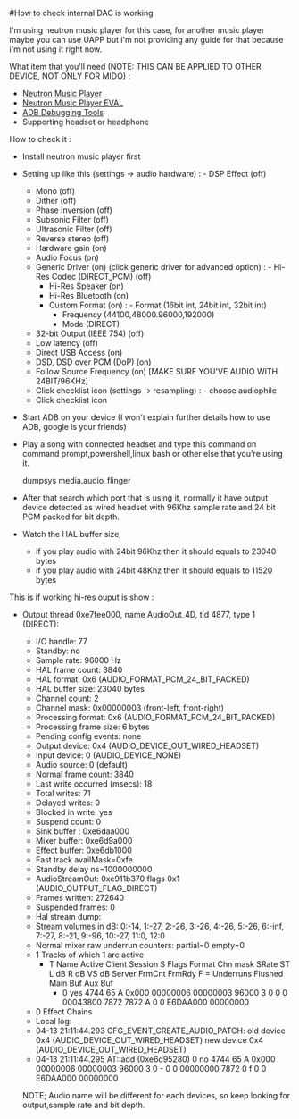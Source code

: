 #How to check internal DAC is working

I'm using neutron music player for this case, for another music player maybe you can use UAPP but i'm not providing any guide for that because i'm not using it right now.

What item that you'll need (NOTE: THIS CAN BE APPLIED TO OTHER DEVICE, NOT ONLY FOR MIDO) :
- [Neutron Music Player](https://play.google.com/store/apps/details?id=com.neutroncode.mp&hl=en)
- [Neutron Music Player EVAL](https://play.google.com/store/apps/details?id=com.neutroncode.mpeval&hl=en)
- [ADB Debugging Tools](https://androidfilehost.com/?fid=746010030569952951)
- Supporting headset or headphone 

How to check it :
- Install neutron music player first
- Setting up like this (settings -> audio hardware)
  :  - DSP Effect (off)
     - Mono (off)
	 - Dither (off)
	 - Phase Inversion (off)
	 - Subsonic Filter (off)
	 - Ultrasonic Filter (off)
	 - Reverse stereo (off)
	 - Hardware gain (on)
	 - Audio Focus (on)
	 - Generic Driver (on) (click generic driver for advanced option)
	   : - Hi-Res Codec (DIRECT_PCM) (off)
	     - Hi-Res Speaker (on)
	     - Hi-Res Bluetooth (on)
	     - Custom Format (on)
		:  - Format (16bit int, 24bit int, 32bit int)
		   - Frequency (44100,48000.96000,192000)
		   - Mode (DIRECT)
     - 32-bit Output (IEEE 754) (off)
	 - Low latency (off)
	 - Direct USB Access (on)
	 - DSD, DSD over PCM (DoP) (on)
	 - Follow Source Frequency (on) [MAKE SURE YOU'VE AUDIO WITH 24BIT/96KHz]
	 - Click checklist icon
  (settings -> resampling)
  :  - choose audiophile
     - Click checklist icon
- Start ADB on your device (I won't explain further details how to use ADB, google is your friends)
- Play a song with connected headset and type this command on command prompt,powershell,linux bash or other else that you're using it.

  dumpsys media.audio_flinger
  
- After that search which port that is using it, normally it have output device detected as wired headset with 96Khz sample rate and 24 bit PCM packed for bit depth.

- Watch the HAL buffer size, 
	* if you play audio with 24bit 96Khz then it should equals to 23040 bytes
	* if you play audio with 24bit 48Khz then it should equals to 11520 bytes

This is if working hi-res ouput is show :

- Output thread 0xe7fee000, name AudioOut_4D, tid 4877, type 1 (DIRECT):
  - I/O handle: 77
  - Standby: no
  - Sample rate: 96000 Hz
  - HAL frame count: 3840
  - HAL format: 0x6 (AUDIO_FORMAT_PCM_24_BIT_PACKED)
  - HAL buffer size: 23040 bytes
  - Channel count: 2
  - Channel mask: 0x00000003 (front-left, front-right)
  - Processing format: 0x6 (AUDIO_FORMAT_PCM_24_BIT_PACKED)
  - Processing frame size: 6 bytes
  - Pending config events: none
  - Output device: 0x4 (AUDIO_DEVICE_OUT_WIRED_HEADSET)
  - Input device: 0 (AUDIO_DEVICE_NONE)
  - Audio source: 0 (default)
  - Normal frame count: 3840
  - Last write occurred (msecs): 18
  - Total writes: 71
  - Delayed writes: 0
  - Blocked in write: yes
  - Suspend count: 0
  - Sink buffer : 0xe6daa000
  - Mixer buffer: 0xe6d9a000
  - Effect buffer: 0xe6db1000
  - Fast track availMask=0xfe
  - Standby delay ns=1000000000
  - AudioStreamOut: 0xe911b370 flags 0x1 (AUDIO_OUTPUT_FLAG_DIRECT)
  - Frames written: 272640
  - Suspended frames: 0
  - Hal stream dump:
  - Stream volumes in dB: 0:-14, 1:-27, 2:-26, 3:-26, 4:-26, 5:-26, 6:-inf, 7:-27, 8:-21, 9:-96, 10:-27, 11:0, 12:0
  - Normal mixer raw underrun counters: partial=0 empty=0
  - 1 Tracks of which 1 are active
    - T Name Active Client Session S  Flags   Format Chn mask  SRate ST  L dB  R dB  VS dB   Server FrmCnt  FrmRdy F = Underruns  Flushed Main Buf  Aux Buf
         - 0    yes   4744      65 A  0x000 00000006 00000003  96000  3     0     0     0  00043800   7872    7872 A         0        0 E6DAA000 00000000
  - 0 Effect Chains
  - Local log:
   - 04-13 21:11:44.293 CFG_EVENT_CREATE_AUDIO_PATCH: old device 0x4 (AUDIO_DEVICE_OUT_WIRED_HEADSET) new device 0x4 (AUDIO_DEVICE_OUT_WIRED_HEADSET)
   - 04-13 21:11:44.295 AT::add       (0xe6d95280)      0     no   4744      65 A  0x000 00000006 00000003  96000  3     0    - 0     0  00000000   7872       0 f         0        0 E6DAA000 00000000
   
   NOTE; Audio name will be different for each devices, so keep looking for output,sample rate and bit depth.
